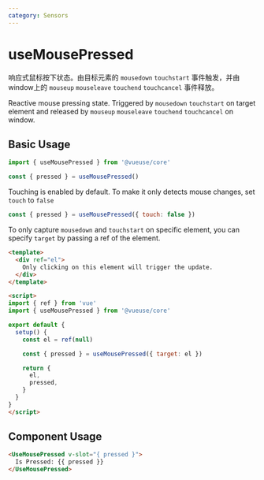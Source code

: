 ```yaml
---
category: Sensors
---
```


# useMousePressed

响应式鼠标按下状态。由目标元素的 `mousedown` `touchstart` 事件触发，并由window上的 `mouseup` `mouseleave` `touchend` `touchcancel` 事件释放。

Reactive mouse pressing state. Triggered by `mousedown` `touchstart` on target element and released by `mouseup` `mouseleave` `touchend` `touchcancel` on window.

## Basic Usage

```js
import { useMousePressed } from '@vueuse/core'

const { pressed } = useMousePressed()
```

Touching is enabled by default. To make it only detects mouse changes, set `touch` to `false`

```js
const { pressed } = useMousePressed({ touch: false })
```

To only capture `mousedown` and `touchstart` on specific element, you can specify `target` by passing a ref of the element. 


```html {16-20}
<template>
  <div ref="el">
    Only clicking on this element will trigger the update.
  </div>
</template>

<script>
import { ref } from 'vue'
import { useMousePressed } from '@vueuse/core'

export default {
  setup() {
    const el = ref(null)

    const { pressed } = useMousePressed({ target: el })

    return {
      el,
      pressed,
    }
  }
}
</script>
```

## Component Usage

```html
<UseMousePressed v-slot="{ pressed }">
  Is Pressed: {{ pressed }}
</UseMousePressed>
```
